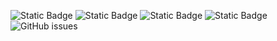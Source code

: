 ![Static Badge](https://img.shields.io/badge/blacklists-60-000000) ![Static Badge](https://img.shields.io/badge/blacklisted-2947527-cc0000) ![Static Badge](https://img.shields.io/badge/whitelisted-2244-00CC00) ![Static Badge](https://img.shields.io/badge/streaming_blacklist-28107-000000) ![GitHub issues](https://img.shields.io/github/issues/fabriziosalmi/blacklists)
